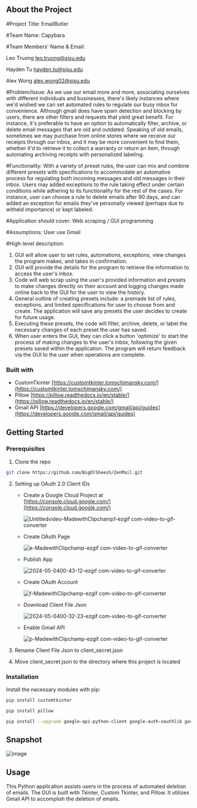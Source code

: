 ## About the Project
#Project Title: EmailButler

#Team Name: Capybara

#Team Members' Name & Email:

Leo Truong leo.truong@sjsu.edu

Hayden Tu hayden.tu@sjsu.edu

Alex Wong alex.wong02@sjsu.edu

#Problem/Issue: As we use our email more and more, associating ourselves with different individuals and businesses, there's likely instances where we'd wished we can set automated rules to regulate our busy inbox for convenience. Although gmail does have spam detection and blocking by users, there are other filters and requests that yield great benefit. For instance, it's preferable to have an option to automatically filter, archive, or delete email messages that are old and outdated. Speaking of old emails, sometimes we may purchase from online stores where we receive our receipts through our inbox, and it may be more convenient to find them, whether it'd to retrieve it to collect a warranty or return an item, through automating archiving receipts with personalized labeling.

#Functionality: With a variety of preset rules, the user can mix and combine different presets with specifications to accommodate an automative process for regulating both incoming messages and old messages in their inbox. Users may added exceptions to the rule taking effect under certain conditions while adhering to its functionality for the rest of the cases. For instance, user can choose a rule to delete emails after 90 days, and can added an exception for emails they've personally viewed (perhaps due to witheld importance) or kept labeled.

#Application should cover: Web scraping / GUI programming

#Assumptions: User use Gmail

#High-level description:

1) GUI will allow user to set rules, automations, exceptions, view changes the program makes, and takes in confirmation.
2) GUI will provide the details for the program to retrieve the information to access the user's inbox.
3) Code will web scrap using the user's provided information and presets to make changes directly on their account and logging changes made online back to the GUI for the user to view the history.
4) General outline of creating presets include: a premade list of rules, exceptions, and limited specifications for user to choose from and create. The application will save any presets the user decides to create for future usage.
5) Executing these presets, the code will filter, archive, delete, or label the necessary changes of each preset the user has saved.
6) When user enters the GUI, they can click a button 'optimize' to start the process of making changes to the user's inbox, following the given presets saved within the application. The program will return feedback via the GUI to the user when operations are complete.

### Built with
* CustomTkinter [https://customtkinter.tomschimansky.com/](https://customtkinter.tomschimansky.com/)
* Pillow [https://pillow.readthedocs.io/en/stable/](https://pillow.readthedocs.io/en/stable/)
* Gmail API [https://developers.google.com/gmail/api/guides](https://developers.google.com/gmail/api/guides)

## Getting Started

### Prerequisites
1. Clone the repo
  ```sh
  git clone https://github.com/BigOlSheesh/ZenMail.git
  ```
2. Setting up OAuth 2.0 Client IDs
    - Create a Google Cloud Project at [https://console.cloud.google.com/](https://console.cloud.google.com/)
      
        ![Untitledvideo-MadewithClipchamp1-ezgif com-video-to-gif-converter](https://github.com/BigOlSheesh/ZenMail/assets/104650216/8b124a90-6bf9-4a7a-8f9b-f34464207972)
    
    - Create OAuth Page

        ![e-MadewithClipchamp-ezgif com-video-to-gif-converter](https://github.com/BigOlSheesh/ZenMail/assets/104650216/ef2d991b-c176-4b36-88d4-8fed530172cc)
   
    - Publish App
  
        ![2024-05-0400-43-12-ezgif com-video-to-gif-converter](https://github.com/BigOlSheesh/ZenMail/assets/104650216/24bf49ca-e374-4d4e-b167-b0c266395ee3)

    - Create OAuth Account
      
        ![f-MadewithClipchamp-ezgif com-video-to-gif-converter](https://github.com/BigOlSheesh/ZenMail/assets/104650216/66a9bb9d-ef6b-46ee-b0d0-ba41b83dd6f0)

    - Download Client File Json

        ![2024-05-0400-32-23-ezgif com-video-to-gif-converter](https://github.com/BigOlSheesh/ZenMail/assets/104650216/f8da0e6a-d21b-454a-a2ab-c2fca08913d5)

    - Enable Gmail API

        ![p-MadewithClipchamp-ezgif com-video-to-gif-converter](https://github.com/BigOlSheesh/ZenMail/assets/104650216/ae6c035a-3be4-40cc-bcb0-6225b80f9152)

2. Rename Client File Json to client_secret.json
3. Move client_secret.json to the directory where this project is located

### Installation
Install the necessary modules with pip:
  ```sh
  pip install customtkinter
  ```
  ```sh
  pip install pillow
  ```
  ```sh
  pip install --upgrade google-api-python-client google-auth-oauthlib google-auth-httplib2
  ```

## Snapshot
![image](https://github.com/BigOlSheesh/ZenMail/assets/104650216/d06ce8e3-f8c4-4974-956d-1113dfc379d1)

## Usage
This Python application assists users in the process of automated deletion of emails. The GUI is built with Tkinter, Custom Tkinter, and Pillow. It utilizes Gmail API to accomplish the deletion of emails.
